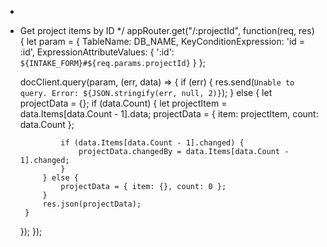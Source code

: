 *
 * Get project items by ID
 */
appRouter.get("/:projectId", function(req, res) {
	let param = {
		TableName: DB_NAME,
		KeyConditionExpression: 'id = :id',
		ExpressionAttributeValues: {
			':id': `${INTAKE_FORM}#${req.params.projectId}`
		}
	};

	docClient.query(param, (err, data) => {
		if (err) {
			res.send(`Unable to query. Error: ${JSON.stringify(err, null, 2)}`);
		} else {
			let projectData = {};
			if (data.Count) {
				let projectItem = data.Items[data.Count - 1].data;
				projectData = { item: projectItem, count: data.Count };

				if (data.Items[data.Count - 1].changed) {
					projectData.changedBy = data.Items[data.Count - 1].changed;
				}
			} else {
				projectData = { item: {}, count: 0 };
			}
			res.json(projectData);
		}
	});
});
